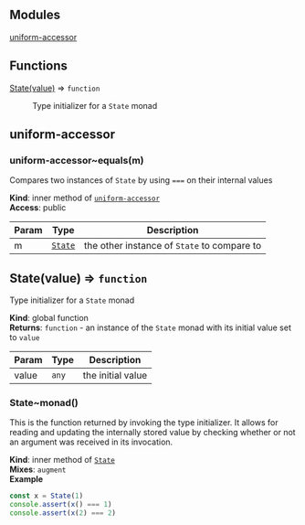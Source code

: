 ## Modules

<dl>
<dt><a href="#module_uniform-accessor">uniform-accessor</a></dt>
<dd></dd>
</dl>

## Functions

<dl>
<dt><a href="#State">State(value)</a> ⇒ <code>function</code></dt>
<dd><p>Type initializer for a <code>State</code> monad</p>
</dd>
</dl>

<a name="module_uniform-accessor"></a>

## uniform-accessor
<a name="module_uniform-accessor..equals"></a>

### uniform-accessor~equals(m)
Compares two instances of `State` by using `===` on their internal values

**Kind**: inner method of <code>[uniform-accessor](#module_uniform-accessor)</code>  
**Access**: public  

| Param | Type | Description |
| --- | --- | --- |
| m | <code>[State](#State)</code> | the other instance of `State` to compare to |

<a name="State"></a>

## State(value) ⇒ <code>function</code>
Type initializer for a `State` monad

**Kind**: global function  
**Returns**: <code>function</code> - an instance of the `State` monad with its initial value set to `value`  

| Param | Type | Description |
| --- | --- | --- |
| value | <code>any</code> | the initial value |

<a name="State..monad"></a>

### State~monad()
This is the function returned by invoking the type initializer.
It allows for reading and updating the internally stored value
by checking whether or not an argument was received in its
invocation.

**Kind**: inner method of <code>[State](#State)</code>  
**Mixes**: <code>augment</code>  
**Example**  
```js
const x = State(1)
console.assert(x() === 1)
console.assert(x(2) === 2)
```
